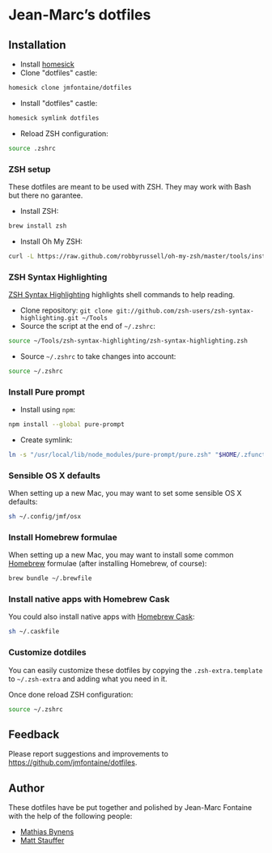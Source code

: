 # Jean-Marc’s dotfiles

## Installation

* Install [homesick](https://github.com/technicalpickles/homesick)
* Clone "dotfiles" castle:
```bash
homesick clone jmfontaine/dotfiles
```
* Install "dotfiles" castle:
```bash
homesick symlink dotfiles
```
* Reload ZSH configuration:
```bash
source .zshrc 
```

### ZSH setup

These dotfiles are meant to be used with ZSH. They may work with Bash but there no garantee.

* Install ZSH:
```bash
brew install zsh
```
* Install Oh My ZSH:
```bash
curl -L https://raw.github.com/robbyrussell/oh-my-zsh/master/tools/install.sh | ZSH=~/Tools/oh-my-zsh sh
```

### ZSH Syntax Highlighting 

[ZSH Syntax Highlighting](https://github.com/zsh-users/zsh-syntax-highlighting) highlights shell commands to help reading.

* Clone repository: ``git clone git://github.com/zsh-users/zsh-syntax-highlighting.git ~/Tools``
* Source the script at the end of ``~/.zshrc``:
```bash
source ~/Tools/zsh-syntax-highlighting/zsh-syntax-highlighting.zsh
```
* Source ``~/.zshrc`` to take changes into account:
```bash
source ~/.zshrc
```

### Install Pure prompt

* Install using ``npm``:
```bash
npm install --global pure-prompt
```
* Create symlink:
```bash
ln -s "/usr/local/lib/node_modules/pure-prompt/pure.zsh" "$HOME/.zfunctions/prompt_pure_setup"
```

### Sensible OS X defaults

When setting up a new Mac, you may want to set some sensible OS X defaults:

```bash
sh ~/.config/jmf/osx
```

### Install Homebrew formulae

When setting up a new Mac, you may want to install some common [Homebrew](http://brew.sh/) formulae (after installing Homebrew, of course):

```bash
brew bundle ~/.brewfile
```

### Install native apps with Homebrew Cask

You could also install native apps with [Homebrew Cask](https://github.com/phinze/homebrew-cask):

```bash
sh ~/.caskfile
```

### Customize dotdiles

You can easily customize these dotfiles by copying the ``.zsh-extra.template`` to ``~/.zsh-extra`` and adding what you need in it.

Once done reload ZSH configuration:
```bash
source ~/.zshrc
```

## Feedback

Please report suggestions and improvements to https://github.com/jmfontaine/dotfiles.

## Author

These dotfiles have be put together and polished by Jean-Marc Fontaine with the help of the following people:

* [Mathias Bynens](https://github.com/mathiasbynens/dotfiles)
* [Matt Stauffer](https://github.com/mattstauffer/ohmyzsh-dotfiles)


